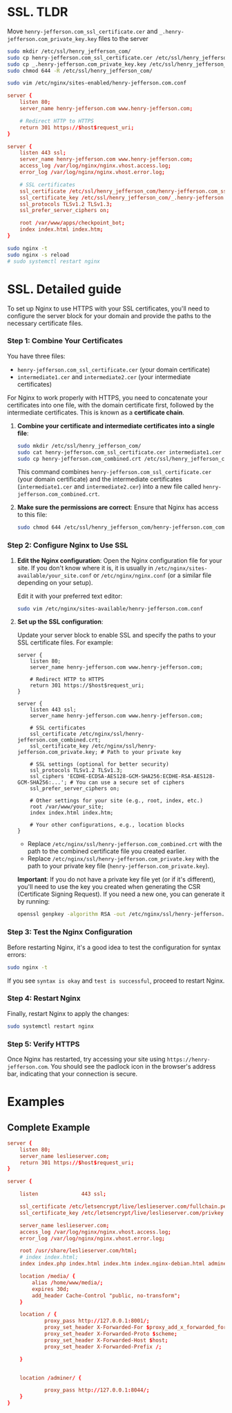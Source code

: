 
# SSL. TLDR
Move `henry-jefferson.com_ssl_certificate.cer` and `_.henry-jefferson.com_private_key.key` files to the server
```bash
sudo mkdir /etc/ssl/henry_jefferson_com/
sudo cp henry-jefferson.com_ssl_certificate.cer /etc/ssl/henry_jefferson_com/henry-jefferson.com_ssl_certificate.cer
sudo cp _.henry-jefferson.com_private_key.key /etc/ssl/henry_jefferson_com/_.henry-jefferson.com_private_key.key
sudo chmod 644 -R /etc/ssl/henry_jefferson_com/

sudo vim /etc/nginx/sites-enabled/henry-jefferson.com.conf
```

```conf
server {
    listen 80;
    server_name henry-jefferson.com www.henry-jefferson.com;

    # Redirect HTTP to HTTPS
    return 301 https://$host$request_uri;
}

server {
    listen 443 ssl;
    server_name henry-jefferson.com www.henry-jefferson.com;
    access_log /var/log/nginx/nginx.vhost.access.log;
    error_log /var/log/nginx/nginx.vhost.error.log;

    # SSL certificates
    ssl_certificate /etc/ssl/henry_jefferson_com/henry-jefferson.com_ssl_certificate.cer;
    ssl_certificate_key /etc/ssl/henry_jefferson_com/_.henry-jefferson.com_private_key.key;
    ssl_protocols TLSv1.2 TLSv1.3;
    ssl_prefer_server_ciphers on;

    root /var/www/apps/checkpoint_bot;
    index index.html index.htm;
}
```

```bash
sudo nginx -t
sudo nginx -s reload
# sudo systemctl restart nginx
```


# SSL. Detailed guide

To set up Nginx to use HTTPS with your SSL certificates, you'll need to configure the server block for your domain and provide the paths to the necessary certificate files.

### Step 1: Combine Your Certificates
You have three files:

- `henry-jefferson.com_ssl_certificate.cer` (your domain certificate)
- `intermediate1.cer` and `intermediate2.cer` (your intermediate certificates)

For Nginx to work properly with HTTPS, you need to concatenate your certificates into one file, with the domain certificate first, followed by the intermediate certificates. This is known as a **certificate chain**.

1. **Combine your certificate and intermediate certificates into a single file**:
   ```bash
   sudo mkdir /etc/ssl/henry_jefferson_com/
   sudo cat henry-jefferson.com_ssl_certificate.cer intermediate1.cer intermediate2.cer > henry-jefferson.com_combined.crt
   sudo cp henry-jefferson.com_combined.crt /etc/ssl/henry_jefferson_com/henry-jefferson.com_combined.crt
   ```

   This command combines `henry-jefferson.com_ssl_certificate.cer` (your domain certificate) and the intermediate certificates (`intermediate1.cer` and `intermediate2.cer`) into a new file called `henry-jefferson.com_combined.crt`.

2. **Make sure the permissions are correct**:
   Ensure that Nginx has access to this file:
   ```bash
   sudo chmod 644 /etc/ssl/henry_jefferson_com/henry-jefferson.com_combined.crt
   ```

### Step 2: Configure Nginx to Use SSL

1. **Edit the Nginx configuration**:
   Open the Nginx configuration file for your site. If you don't know where it is, it is usually in `/etc/nginx/sites-available/your_site.conf` or `/etc/nginx/nginx.conf` (or a similar file depending on your setup).

   Edit it with your preferred text editor:

   ```bash
   sudo vim /etc/nginx/sites-available/henry-jefferson.com.conf
   ```

2. **Set up the SSL configuration**:

   Update your server block to enable SSL and specify the paths to your SSL certificate files. For example:

   ```nginx
   server {
       listen 80;
       server_name henry-jefferson.com www.henry-jefferson.com;

       # Redirect HTTP to HTTPS
       return 301 https://$host$request_uri;
   }

   server {
       listen 443 ssl;
       server_name henry-jefferson.com www.henry-jefferson.com;

       # SSL certificates
       ssl_certificate /etc/nginx/ssl/henry-jefferson.com_combined.crt;
       ssl_certificate_key /etc/nginx/ssl/henry-jefferson.com_private.key; # Path to your private key

       # SSL settings (optional for better security)
       ssl_protocols TLSv1.2 TLSv1.3;
       ssl_ciphers 'ECDHE-ECDSA-AES128-GCM-SHA256:ECDHE-RSA-AES128-GCM-SHA256:...'; # You can use a secure set of ciphers
       ssl_prefer_server_ciphers on;

       # Other settings for your site (e.g., root, index, etc.)
       root /var/www/your_site;
       index index.html index.htm;

       # Your other configurations, e.g., location blocks
   }
   ```

   - Replace `/etc/nginx/ssl/henry-jefferson.com_combined.crt` with the path to the combined certificate file you created earlier.
   - Replace `/etc/nginx/ssl/henry-jefferson.com_private.key` with the path to your private key file (`henry-jefferson.com_private.key`).

   **Important**: If you do not have a private key file yet (or if it's different), you'll need to use the key you created when generating the CSR (Certificate Signing Request). If you need a new one, you can generate it by running:
   ```bash
   openssl genpkey -algorithm RSA -out /etc/nginx/ssl/henry-jefferson.com_private.key -pkeyopt rsa_keygen_bits:2048
   ```

### Step 3: Test the Nginx Configuration

Before restarting Nginx, it's a good idea to test the configuration for syntax errors:

```bash
sudo nginx -t
```

If you see `syntax is okay` and `test is successful`, proceed to restart Nginx.

### Step 4: Restart Nginx

Finally, restart Nginx to apply the changes:

```bash
sudo systemctl restart nginx
```

### Step 5: Verify HTTPS

Once Nginx has restarted, try accessing your site using `https://henry-jefferson.com`. You should see the padlock icon in the browser's address bar, indicating that your connection is secure.


# Examples

## Complete Example
```conf
server {
    listen 80;
    server_name leslieserver.com;
    return 301 https://$host$request_uri;
}

server {

    listen              443 ssl;

    ssl_certificate /etc/letsencrypt/live/leslieserver.com/fullchain.pem; # managed by Certbot
    ssl_certificate_key /etc/letsencrypt/live/leslieserver.com/privkey.pem; # managed by Certbot

    server_name leslieserver.com;
    access_log /var/log/nginx/nginx.vhost.access.log;
    error_log /var/log/nginx/nginx.vhost.error.log;

    root /usr/share/leslieserver.com/html;
    # index index.html;
    index index.php index.html index.htm index.nginx-debian.html adminer.php;

    location /media/ {
        alias /home/www/media/;
        expires 30d;
        add_header Cache-Control "public, no-transform";
    }

    location / {
            proxy_pass http://127.0.0.1:8001/;
            proxy_set_header X-Forwarded-For $proxy_add_x_forwarded_for;
            proxy_set_header X-Forwarded-Proto $scheme;
            proxy_set_header X-Forwarded-Host $host;
            proxy_set_header X-Forwarded-Prefix /;

    }


    location /adminer/ {

            proxy_pass http://127.0.0.1:8044/;
    }
}
```